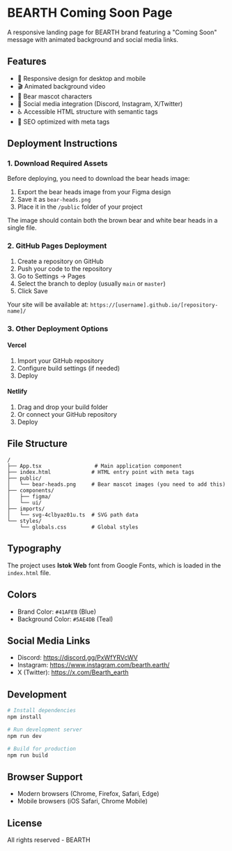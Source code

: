# BEARTH Coming Soon Page

A responsive landing page for BEARTH brand featuring a "Coming Soon" message with animated background and social media links.

## Features

- 🎨 Responsive design for desktop and mobile
- 🎬 Animated background video
- 🐻 Bear mascot characters
- 🔗 Social media integration (Discord, Instagram, X/Twitter)
- ♿ Accessible HTML structure with semantic tags
- 🎯 SEO optimized with meta tags

## Deployment Instructions

### 1. Download Required Assets

Before deploying, you need to download the bear heads image:

1. Export the bear heads image from your Figma design
2. Save it as `bear-heads.png`
3. Place it in the `/public` folder of your project

The image should contain both the brown bear and white bear heads in a single file.

### 2. GitHub Pages Deployment

1. Create a repository on GitHub
2. Push your code to the repository
3. Go to Settings → Pages
4. Select the branch to deploy (usually `main` or `master`)
5. Click Save

Your site will be available at: `https://[username].github.io/[repository-name]/`

### 3. Other Deployment Options

#### Vercel
1. Import your GitHub repository
2. Configure build settings (if needed)
3. Deploy

#### Netlify
1. Drag and drop your build folder
2. Or connect your GitHub repository
3. Deploy

## File Structure

```
/
├── App.tsx                 # Main application component
├── index.html             # HTML entry point with meta tags
├── public/
│   └── bear-heads.png     # Bear mascot images (you need to add this)
├── components/
│   ├── figma/
│   └── ui/
├── imports/
│   └── svg-4clbyaz01u.ts  # SVG path data
└── styles/
    └── globals.css        # Global styles
```

## Typography

The project uses **Istok Web** font from Google Fonts, which is loaded in the `index.html` file.

## Colors

- Brand Color: `#41AFEB` (Blue)
- Background Color: `#5AE4DB` (Teal)

## Social Media Links

- Discord: https://discord.gg/PxWfYRVcWV
- Instagram: https://www.instagram.com/bearth.earth/
- X (Twitter): https://x.com/Bearth_earth

## Development

```bash
# Install dependencies
npm install

# Run development server
npm run dev

# Build for production
npm run build
```

## Browser Support

- Modern browsers (Chrome, Firefox, Safari, Edge)
- Mobile browsers (iOS Safari, Chrome Mobile)

## License

All rights reserved - BEARTH
